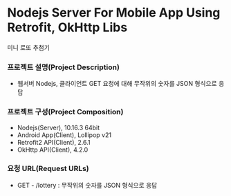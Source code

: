 # Nodejs Server For Mobile App Using Retrofit, OkHttp Libs

미니 로또 추첨기


### 프로젝트 설명(Project Description)

- 웹서버 Nodejs, 클라이언트 GET 요청에 대해 무작위의 숫자를 JSON 형식으로 응답

### 프로젝트 구성(Project Composition)

- Nodejs(Server), 10.16.3 64bit
- Android App(Client), Lollipop v21
- Retrofit2 API(Client), 2.6.1
- OkHttp API(Client), 4.2.0

### 요청 URL(Request URLs)

- GET - /lottery : 무작위의 숫자를 JSON 형식으로 응답
